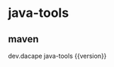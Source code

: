 # java-tools

## maven

<dependency>
  <groupId>dev.dacape</groupId>
  <artifactId>java-tools</artifactId>
  <version>{{version}}</version>
</dependency>
